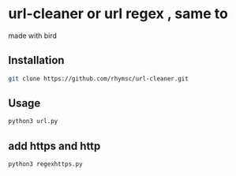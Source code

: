 # url-cleaner or url regex , same to

made with bird

## Installation

```bash
git clone https://github.com/rhymsc/url-cleaner.git
```

## Usage

```python
python3 url.py
```

## add https and http

```python
python3 regexhttps.py
```
